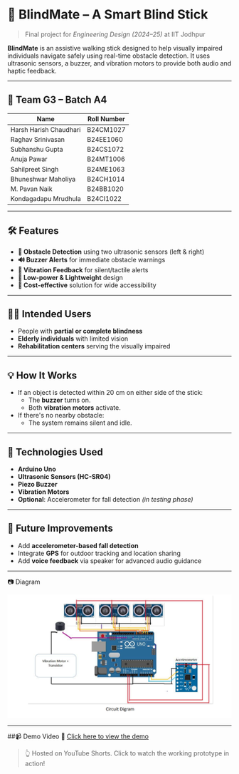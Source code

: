 # 🔷 BlindMate – A Smart Blind Stick

> Final project for *Engineering Design (2024–25)* at IIT Jodhpur

**BlindMate** is an assistive walking stick designed to help visually impaired individuals navigate safely using real-time obstacle detection. It uses ultrasonic sensors, a buzzer, and vibration motors to provide both audio and haptic feedback.

---

## 👥 Team G3 – Batch A4

| Name                  | Roll Number  |
|-----------------------|--------------|
| Harsh Harish Chaudhari | B24CM1027    |
| Raghav Srinivasan      | B24EE1060    |
| Subhanshu Gupta        | B24CS1072    |
| Anuja Pawar            | B24MT1006    |
| Sahilpreet Singh       | B24ME1063    |
| Bhuneshwar Maholiya    | B24CH1014    |
| M. Pavan Naik          | B24BB1020    |
| Kondagadapu Mrudhula   | B24CI1022    |

---

## 🛠️ Features

- **🧠 Obstacle Detection** using two ultrasonic sensors (left & right)
- **🔊 Buzzer Alerts** for immediate obstacle warnings
- **📳 Vibration Feedback** for silent/tactile alerts
- **🔋 Low-power & Lightweight** design
- **💸 Cost-effective** solution for wide accessibility

---

## 🚶‍♂️ Intended Users

- People with **partial or complete blindness**
- **Elderly individuals** with limited vision
- **Rehabilitation centers** serving the visually impaired

---

## 💡 How It Works

- If an object is detected within 20 cm on either side of the stick:
  - The **buzzer** turns on.
  - Both **vibration motors** activate.
- If there's no nearby obstacle:
  - The system remains silent and idle.

---

## 🧪 Technologies Used

- **Arduino Uno**
- **Ultrasonic Sensors (HC-SR04)**
- **Piezo Buzzer**
- **Vibration Motors**
- **Optional**: Accelerometer for fall detection *(in testing phase)*

---

## 🧩 Future Improvements

- Add **accelerometer-based fall detection**
- Integrate **GPS** for outdoor tracking and location sharing
- Add **voice feedback** via speaker for advanced audio guidance

---

 📷 Diagram

![Circuit Diagram](media/Circuit-Diagram.png)

---

##📹 Demo Video
🎥 [Click here to view the demo](https://www.youtube.com/shorts/TlrRZLMOZlE)

> 👆 Hosted on YouTube Shorts. Click to watch the working prototype in action!

